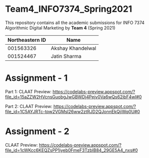 # Team4_INFO7374_Spring2021

This repository contains all the academic submissions for INFO 7374 Algorithmic Digital Marketing by **Team 4** (Spring 2021) 


| Northeastern ID | Name
| --- | --- 
|001563326 | Akshay Khandelwal
|001524467 | Jatin Sharma 



# Assignment - 1 

Part 1: CLAAT Preview: https://codelabs-preview.appspot.com/?file_id=15aZZW2HVcnsGuobgJwGBWDj4Pejv0Va6wQs62ibF4wI#0

Part 2: CLAAT Preview: https://codelabs-preview.appspot.com/?file_id=1C5AYJRTc-tpw2VGMsI26ww2ztRJD2QJonnEkQjiWq0U#0

# Assignment - 2

CLAAT Preview: https://codelabs-preview.appspot.com/?file_id=1cWKcc6KEQZsPP1iyeb0FmeF3TzbIB84_29GE5A4_nxs#0